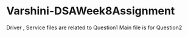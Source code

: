 # Varshini-DSAWeek8Assignment

Driver , Service files are related to Question1
Main file is for Question2
